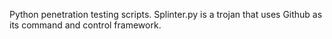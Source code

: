 Python penetration testing scripts.
Splinter.py is a trojan that uses Github as its command and control framework. 
